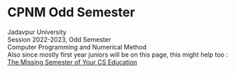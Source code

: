 # CPNM Odd Semester

Jadavpur University<br>
Session 2022-2023, Odd Semester<br>
Computer Programming and Numerical Method<br>
Also since mostly first year juniors will be on this page, this might help too : <a href="https://missing.csail.mit.edu/">The Missing Semester of Your CS Education</a>
